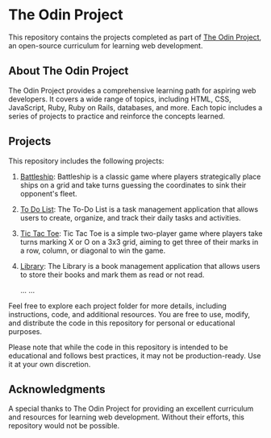 # The Odin Project

This repository contains the projects completed as part of [The Odin Project](https://www.theodinproject.com/), an open-source curriculum for learning web development.

## About The Odin Project

The Odin Project provides a comprehensive learning path for aspiring web developers. It covers a wide range of topics, including HTML, CSS, JavaScript, Ruby, Ruby on Rails, databases, and more. Each topic includes a series of projects to practice and reinforce the concepts learned.

## Projects

This repository includes the following projects:

1. [Battleship](battleship): Battleship is a classic game where players strategically place ships on a grid and take turns guessing the coordinates to sink their opponent's fleet.
2. [To Do List](to-do-list): The To-Do List is a task management application that allows users to create, organize, and track their daily tasks and activities.
3. [Tic Tac Toe](tic-tac-toe): Tic Tac Toe is a simple two-player game where players take turns marking X or O on a 3x3 grid, aiming to get three of their marks in a row, column, or diagonal to win the game.
4. [Library](library): The Library is a book management application that allows users to store their books and mark them as read or not read.

   ...
   ...

Feel free to explore each project folder for more details, including instructions, code, and additional resources.
You are free to use, modify, and distribute the code in this repository for personal or educational purposes.

Please note that while the code in this repository is intended to be educational and follows best practices, it may not be production-ready. Use it at your own discretion.

## Acknowledgments

A special thanks to The Odin Project for providing an excellent curriculum and resources for learning web development. Without their efforts, this repository would not be possible.
